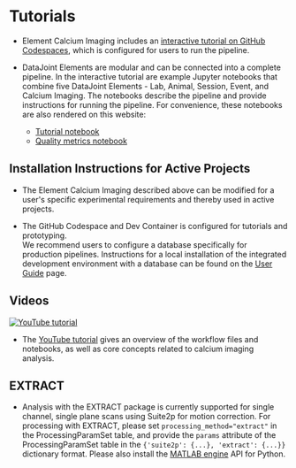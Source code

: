 # Tutorials

+ Element Calcium Imaging includes an [interactive tutorial on GitHub Codespaces](https://github.com/datajoint/element-calcium-imaging#interactive-tutorial), which is configured for users to run the pipeline.

+ DataJoint Elements are modular and can be connected into a complete pipeline.  In the interactive tutorial are example Jupyter notebooks that combine five DataJoint Elements - Lab, Animal, Session, Event, and Calcium Imaging.  The notebooks describe the pipeline and provide instructions for running the pipeline.  For convenience, these notebooks are also rendered on this website:
   + [Tutorial notebook](tutorial.ipynb)
   + [Quality metrics notebook](quality_metrics.ipynb)

## Installation Instructions for Active Projects

+ The Element Calcium Imaging described above can be modified for a user's specific experimental requirements and thereby used in active projects.  

+ The GitHub Codespace and Dev Container is configured for tutorials and prototyping.  
We recommend users to configure a database specifically for production pipelines.  Instructions for a local installation of the integrated development environment with a database can be found on the [User Guide](https://datajoint.com/docs/elements/user-guide/) page.

## Videos

[![YouTube tutorial](https://img.youtube.com/vi/gFLn0GB1L30/0.jpg)](https://www.youtube.com/watch?v=gFLn0GB1L30)

+ The [YouTube tutorial](https://www.youtube.com/watch?v=gFLn0GB1L30) gives an overview 
of the workflow files and notebooks, as well as core concepts related to calcium imaging
analysis.

## EXTRACT

+ Analysis with the EXTRACT package is currently supported for single channel, single
plane scans using Suite2p for motion correction. For processing with EXTRACT,
please set `processing_method="extract"` in the
ProcessingParamSet table, and provide the `params` attribute of the ProcessingParamSet
table in the `{'suite2p': {...}, 'extract': {...}}` dictionary format. Please also
install the [MATLAB engine](https://pypi.org/project/matlabengine/) API for Python.
